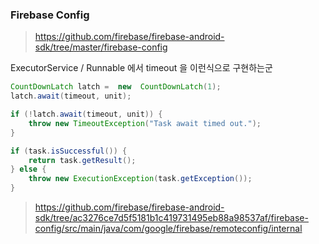 


### Firebase Config

> https://github.com/firebase/firebase-android-sdk/tree/master/firebase-config

ExecutorService / Runnable 에서 timeout 을 이런식으로 구현하는군
```java
CountDownLatch latch =  new  CountDownLatch(1);
latch.await(timeout, unit);

if (!latch.await(timeout, unit)) {
	throw new TimeoutException("Task await timed out.");
}

if (task.isSuccessful()) {
	return task.getResult();
} else {
	throw new ExecutionException(task.getException());
}
```

> https://github.com/firebase/firebase-android-sdk/tree/ac3276ce7d5f5181b1c419731495eb88a98537af/firebase-config/src/main/java/com/google/firebase/remoteconfig/internal

<!--stackedit_data:
eyJoaXN0b3J5IjpbMTQzNjU0OTc2Nyw4ODc5NTI1NDYsNDQ1Nz
AxOTVdfQ==
-->